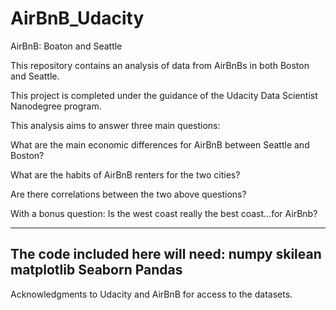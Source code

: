 # AirBnB_Udacity

AirBnB: Boaton and Seattle

This repository contains an analysis of data from AirBnBs in both Boston and Seattle.

This project is completed under the guidance of the Udacity Data Scientist Nanodegree program.

This analysis aims to answer three main questions:

What are the main economic differences for AirBnB between Seattle and Boston?

What are the habits of AirBnB renters for the two cities?

Are there correlations between the two above questions?

With a bonus question: Is the west coast really the best coast...for AirBnb?

---------------------------------------------

The code included here will need:
numpy
skilean
matplotlib
Seaborn
Pandas
--------------------------------------------

Acknowledgments to Udacity and AirBnB for access to the datasets.

